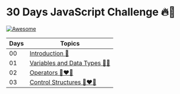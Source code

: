 # 30 Days JavaScript Challenge 🔥🚀

[![Awesome](https://awesome.re/badge.svg)](https://awesome.re)

| Days | Topics                                                             |
| ---- | ------------------------------------------------------------------ |
| 00   | [Introduction 📑](./README.md)                                        |
| 01   | [Variables and Data Types 🍵✨](./Day-01_Variables_and_Data_Types) |
| 02   | [Operators 🍵❤️‍🔥](./Day-02_Operators)                               |
| 03   | [Control Structures 🍵❤️‍🔥](./Day-03_Control_Structures)             |
